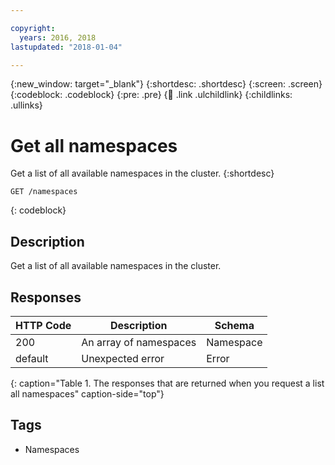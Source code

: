 ```yaml
---

copyright:
  years: 2016, 2018
lastupdated: "2018-01-04"

---
```


{:new_window: target="_blank"}
{:shortdesc: .shortdesc}
{:screen: .screen}
{:codeblock: .codeblock}
{:pre: .pre}
{:child: .link .ulchildlink}
{:childlinks: .ullinks}

# Get all namespaces

Get a list of all available namespaces in the cluster.
{:shortdesc}

```
GET /namespaces
```
{: codeblock}

## Description

Get a list of all available namespaces in the cluster.

## Responses

|HTTP Code|Description|Schema|
|---------|-----------|------|
|200|An array of namespaces|Namespace|
|default|Unexpected error|Error|
{: caption="Table 1. The responses that are returned when you request a list all namespaces" caption-side="top"}

## Tags

* Namespaces
